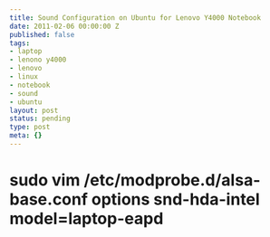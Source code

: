 ```yaml
---
title: Sound Configuration on Ubuntu for Lenovo Y4000 Notebook
date: 2011-02-06 00:00:00 Z
published: false
tags:
- laptop
- lenono y4000
- lenovo
- linux
- notebook
- sound
- ubuntu
layout: post
status: pending
type: post
meta: {}
---
```


# sudo vim /etc/modprobe.d/alsa-base.conf options snd-hda-intel model=laptop-eapd

